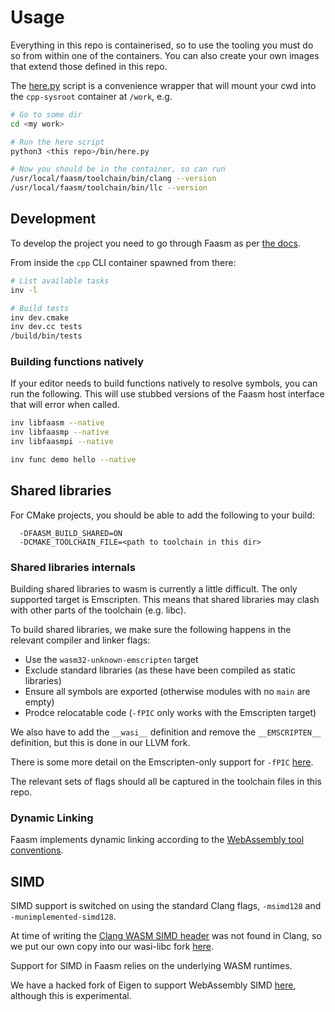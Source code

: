 # Usage

Everything in this repo is containerised, so to use the tooling you must do so
from within one of the containers. You can also create your own images that
extend those defined in this repo.

The [here.py](../bin/here.py) script is a convenience wrapper that will mount
your cwd into the `cpp-sysroot` container at `/work`, e.g.

```bash
# Go to some dir
cd <my work>

# Run the here script
python3 <this repo>/bin/here.py

# Now you should be in the container, so can run
/usr/local/faasm/toolchain/bin/clang --version
/usr/local/faasm/toolchain/bin/llc --version
```

## Development

To develop the project you need to go through Faasm as per [the
docs](https://github.com/faasm/faasm/blob/main/docs/development.md).

From inside the `cpp` CLI container spawned from there:

```bash
# List available tasks
inv -l

# Build tests
inv dev.cmake
inv dev.cc tests
/build/bin/tests
```

### Building functions natively

If your editor needs to build functions natively to resolve symbols, you can run
the following. This will use stubbed versions of the Faasm host interface that
will error when called.

```bash
inv libfaasm --native
inv libfaasmp --native
inv libfaasmpi --native

inv func demo hello --native
```

## Shared libraries

For CMake projects, you should be able to add the following to your build:

```
  -DFAASM_BUILD_SHARED=ON
  -DCMAKE_TOOLCHAIN_FILE=<path to toolchain in this dir>
```

### Shared libraries internals

Building shared libraries to wasm is currently a little difficult. The only
supported target is Emscripten. This means that shared libraries may clash with
other parts of the toolchain (e.g. libc).

To build shared libraries, we make sure the following happens in the relevant
compiler and linker flags:

- Use the `wasm32-unknown-emscripten` target
- Exclude standard libraries (as these have been compiled as static libraries)
- Ensure all symbols are exported (otherwise modules with no `main` are empty)
- Prodce relocatable code (`-fPIC` only works with the Emscripten target)

We also have to add the `__wasi__` definition and remove the `__EMSCRIPTEN__`
definition, but this is done in our LLVM fork.

There is some more detail on the Emscripten-only support for `-fPIC`
[here](https://bugs.llvm.org/show_bug.cgi?id=42714).

The relevant sets of flags should all be captured in the toolchain files in this
repo.

### Dynamic Linking

Faasm implements dynamic linking according to the [WebAssembly tool
conventions](https://github.com/WebAssembly/tool-conventions/blob/main/DynamicLinking.md).

## SIMD

SIMD support is switched on using the standard Clang flags, `-msimd128` and
`-munimplemented-simd128`.

At time of writing the [Clang WASM SIMD
header](https://github.com/llvm/llvm-project/blob/main/clang/lib/Headers/wasm_simd128.h)
was not found in Clang, so we put our own copy into our wasi-libc fork
[here](https://github.com/faasm/wasi-libc/blob/main/libc-bottom-half/headers/public/wasm_simd128.h).

Support for SIMD in Faasm relies on the underlying WASM runtimes.

We have a hacked fork of Eigen to support WebAssembly SIMD
[here](https://github.com/faasm/eigen-git-mirror), although this is
experimental.

